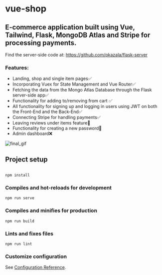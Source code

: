 # vue-shop

## E-commerce application built using Vue, Tailwind, Flask, MongoDB Atlas and Stripe for processing payments.

Find the server-side code at: https://github.com/pkazala/flask-server

### Features:
- Landing, shop and single item pages✅
- Incorporating Vuex for State Management and Vue Router✅
- Fetching the data from the Mongo Atlas Database through the Flask server-side app✅
- Functionality for adding to/removing from cart ✅
- All functionality for signing up and logging in users using JWT on both the Front-End and the Back-End✅
- Connecting Stripe for handling payments✅
- Leaving reviews under items feature🚧
- Functionality for creating a new password🚧
- Admin dashboard❌


![final_gif](https://user-images.githubusercontent.com/40291469/160234408-e6301316-c180-476c-9dc3-b94937e45252.gif)

## Project setup
```

npm install
```

### Compiles and hot-reloads for development
```
npm run serve
```

### Compiles and minifies for production
```
npm run build
```

### Lints and fixes files
```
npm run lint
```

### Customize configuration
See [Configuration Reference](https://cli.vuejs.org/config/).
